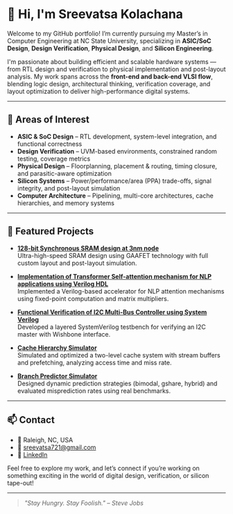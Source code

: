 # 👋 Hi, I'm Sreevatsa Kolachana

Welcome to my GitHub portfolio! I’m currently pursuing my Master’s in Computer Engineering at NC State University, specializing in **ASIC/SoC Design**, **Design Verification**, **Physical Design**, and **Silicon Engineering**.

I'm passionate about building efficient and scalable hardware systems — from RTL design and verification to physical implementation and post-layout analysis. My work spans across the **front-end and back-end VLSI flow**, blending logic design, architectural thinking, verification coverage, and layout optimization to deliver high-performance digital systems.

---

## 🔧 Areas of Interest

- **ASIC & SoC Design** – RTL development, system-level integration, and functional correctness
- **Design Verification** – UVM-based environments, constrained random testing, coverage metrics
- **Physical Design** – Floorplanning, placement & routing, timing closure, and parasitic-aware optimization
- **Silicon Systems** – Power/performance/area (PPA) trade-offs, signal integrity, and post-layout simulation
- **Computer Architecture** – Pipelining, multi-core architectures, cache hierarchies, and memory systems

---

## 📂 Featured Projects

- [**128-bit Synchronous SRAM design at 3nm node**](./projects/sram-design.md)  
  Ultra-high-speed SRAM design using GAAFET technology with full custom layout and post-layout simulation.

- [**Implementation of Transformer Self-attention mechanism for NLP applications using Verilog HDL**](./projects/transformer-accelerator.md)  
  Implemented a Verilog-based accelerator for NLP attention mechanisms using fixed-point computation and matrix multipliers.

- [**Functional Verification of I2C Multi-Bus Controller using System Verilog**](./projects/i2c-verification.md)  
  Developed a layered SystemVerilog testbench for verifying an I2C master with Wishbone interface.
  
- [**Cache Hierarchy Simulator**](./projects/cache-sim.md)  
  Simulated and optimized a two-level cache system with stream buffers and prefetching, analyzing access time and miss rate.

- [**Branch Predictor Simulator**](./projects/branch-predictor.md)  
  Designed dynamic prediction strategies (bimodal, gshare, hybrid) and evaluated misprediction rates using real benchmarks.
  

---

## 📫 Contact

- 📍 Raleigh, NC, USA  
- 📧 [sreevatsa721@gmail.com](mailto:sreevatsa721@gmail.com)  
- 🔗 [LinkedIn](https://linkedin.com/in/sreevatsa-kolachana)

Feel free to explore my work, and let’s connect if you’re working on something exciting in the world of digital design, verification, or silicon tape-out!

---

> *"Stay Hungry. Stay Foolish." – Steve Jobs*

